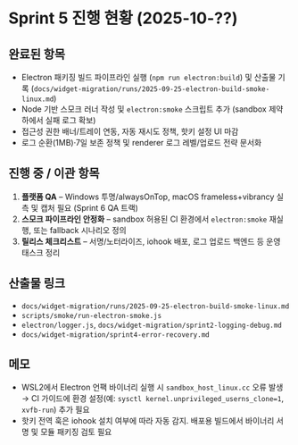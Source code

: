 # Sprint 5 진행 현황 (2025-10-??)

## 완료된 항목
- Electron 패키징 빌드 파이프라인 실행 (`npm run electron:build`) 및 산출물 기록 (`docs/widget-migration/runs/2025-09-25-electron-build-smoke-linux.md`)
- Node 기반 스모크 러너 작성 및 `electron:smoke` 스크립트 추가 (sandbox 제약 하에서 실패 로그 확보)
- 접근성 권한 배너/트레이 연동, 자동 재시도 정책, 핫키 설정 UI 마감
- 로그 순환(1MB)·7일 보존 정책 및 renderer 로그 레벨/업로드 전략 문서화

## 진행 중 / 이관 항목
1. **플랫폼 QA** – Windows 투명/alwaysOnTop, macOS frameless+vibrancy 실측 및 캡처 필요 (Sprint 6 QA 트랙)
2. **스모크 파이프라인 안정화** – sandbox 허용된 CI 환경에서 `electron:smoke` 재실행, 또는 fallback 시나리오 정의
3. **릴리스 체크리스트** – 서명/노터라이즈, iohook 배포, 로그 업로드 백엔드 등 운영 태스크 정리

## 산출물 링크
- `docs/widget-migration/runs/2025-09-25-electron-build-smoke-linux.md`
- `scripts/smoke/run-electron-smoke.js`
- `electron/logger.js`, `docs/widget-migration/sprint2-logging-debug.md`
- `docs/widget-migration/sprint4-error-recovery.md`

## 메모
- WSL2에서 Electron 언팩 바이너리 실행 시 `sandbox_host_linux.cc` 오류 발생 → CI 가이드에 환경 설정(예: `sysctl kernel.unprivileged_userns_clone=1`, `xvfb-run`) 추가 필요
- 핫키 전역 훅은 iohook 설치 여부에 따라 자동 감지. 배포용 빌드에서 바이너리 서명 및 모듈 패키징 검토 필요
